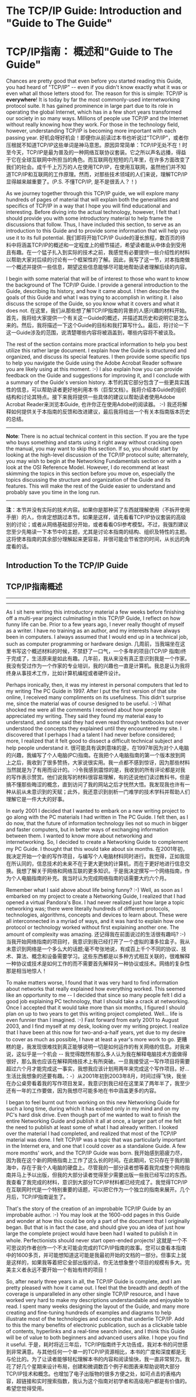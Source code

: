 # The TCP/IP Guide: Introduction and "Guide to The Guide"
# TCP/IP指南： 概述和"Guide to The Guide"

Chances are pretty good that even before you started reading this Guide, you had heard of "TCP/IP" -- even if you didn't know exactly what it was or even what all those letters stood for. The reason for this is simple: TCP/IP is **everywhere**! It is today by far the most commonly-used internetworking protocol suite. It has gained prominence in large part due to its role in operating the global Internet, which has in a few short years transformed our society in so many ways. Millions of people use TCP/IP and the Internet without really knowing how they work. For those in the technology field, however, understanding TCP/IP is becoming more important with each passing year.
好机会呀好机会！即便你从前读过本书也听说过"TCP/IP"，或者你压根就不知道TCP/IP这些单词是神马意思。原因异常简单：TCP/IP无处不在！时至今天，TCP/IP是最为普及的一种网络互联协议套装。它之所以声名远播，得益于它在全球互联网中所担当的角色。而互联网在短短的几年里，在许多方面改变了我们的社会。成千千上万万的人在使用TCP/IP，在使用互联网，虽然他们并不知道TCP/IP和互联网的工作原理。然而，对那些技术领域的人们来说，理解TCP/IP显得越来越重要了。(P.S. 不懂TCP/IP, 是不是很丢人？！)

As we journey together through this TCP/IP guide, we will explore many hundreds of pages of material that will explain both the generalities and specifics of TCP/IP in a way that I hope you will find educational and interesting. Before diving into the actual technology, however, I felt that I should provide you with some introductory material to help frame the discussions that follow. Thus, I have included this section, to serve as an introduction to this Guide and to provide some information that will help you use it to its full potential.
我们即将开始TCP/IP Guide的漫长旅程，数百页的待料中将涵盖TCP/IP的概述和一定程度上的细节描述，希望读者能从中体会到受用且有趣。在一个猛子扎入到实际的技术之前，我感觉有必要提供一些介绍性的材料以帮助大家对后续的讨论有一个框架性的了解。因此，我写了这一节，对本指南做一个概述并提供一些信息，期望这些信息能够尽可能地帮助读者理解后续的内容。

I begin with some material that will be of interest to those who want to know the background of The TCP/IP Guide. I provide a general introduction to the Guide, describing its history, and how it came about. I then describe the goals of this Guide and what I was trying to accomplish in writing it. I also discuss the scrope of the Guide, so you know what it covers and what it does not.
在这里，我们从那些想了解TCP/IP指南的背景的人感兴趣的材料开始。首先，我将给大家提供一个有关这一Guide的概述，并描述其历史和说明它是怎么来的。然后，我将描述一下这个Guide的目标和我打算写什么。最后，将讨论一下这一Guide涉及的范围，说清楚哪些内容将被涵盖到，哪些内容将不被谈及。

The rest of the section contains more practical information to help you best utilize this rather large document. I explain how the Guide is structured and organized, and discuss its special features. I then provide some specific tips to help you navigate the Guide using the Adobe Acrobat Reader software you are likely using at this moment. :-) I also explain how you can provide feedback on the Guide and suggestions for improving it, and I conclude with a summary of the Guide's version history.
本节的其它部分包含了一些更具实践性的信息，可以帮助读者更好地利用本书（巨型文档）。我将介绍本Guide的组织结构和讨论其特点。接下来我将提供一些具体的建议以帮助读者使用Adobe Acrobat Reader来浏览本Guide, 也许你正在使用Adobe的阅读器。 :-) 我还将解释如何提供关于本指南的反馈和改进建议，最后我将给出一个有关本指南版本历史的总结。

---
**Note**: There is no actual technical content in this section. If you are the type who buys something and starts using it right away without cracking open the manual, you may want to skip this section. If so, you should start by looking at the high-level discussion of the TCP/IP protocol suite; alternately, you may wish to begin at the Networking Fundamentals section or with a look at the OSI Reference Model. However, I do recommend at least skimming the topics in this section before you move on, especially the topics discussing the structure and organization of the Guide and its features. This will make the rest of the Guide easier to understand and probably save you time in the long run.

---
**注**：本节并没有实际的技术内容。如果你是那种买了东西就理解使用（不拆开使用手册）的人，你肯定想跳过本节。如果是这样，请先看看TCP/IP协议套装的高级别的讨论；或者从网络基础部分开始，或者看看OSI参考模型。不过，我强烈建议您至少先略读一下本节中的主题，尤其是讨论本指南的结构、组织及特性的主题。这将使本指南的其余部分理解起来更容易，并很可能会节省您的时间，从长远的角度看的话。

## Introduction To the TCP/IP Guide
## TCP/IP指南概述
---

---

As I sit here writing this introductory material a few weeks before finishing off a multi-year project culminating in this TCP/IP Guide, I reflect on how funny life can be. Prior to a few years ago, I never really thought of myself as a writer. I have no training as an author, and my interests have always been in computers. I always assumed that I would end up in a technical job, such as computer programming or hardware design.
几周前，当我端坐在这里书写这个概述材料的时候，不禁舒了一口气，一个多年的项目(TCP/IP 指南)终于完成了，生活原来是如此有趣。几年前，我从来没有真正意识到我是一个作家。我没有受过作为一个作家的专业培训，我的兴趣也一直是计算机。我总是认为我将终身从事技术工作，比如计算机编程或者硬件设计。

Perhaps ironically, then, it was my interest in personal computers that led to my writing The PC Guide in 1997. After I put the first version of that site online, I received many compliments on its usefulness. This didn't surprise me, since the material was of course designed to be useful. :-) What shocked me were all the comments I received about how people appreciated my writing. They said they found my material easy to understand, and some said they had even read through textbooks but never understood the concepts they explained until they encountered my site. I discovered that I perhaps I had a talent I had never before considered; more, I realized that it felt good to dissect a difficult technical subject and help people understand it.
很可能具有讽刺意味的是，在1997年因为对个人电脑的兴趣，我编写了个人电脑(PC)指南。在我把个人电脑指南的第一个版本放到网上之后，我收到了很多赞扬，大家说很实用。我一点都不感到惊讶，因为那些材料当然就是为了有用而设计的。:-)令我感到震惊的是，我收到的所有评论都是对我的写作表示赞赏。他们说我写的材料很容易理解，有的还说他们读过教科书，但是搞不懂那些晦涩的概念，直到访问了我的网站之后才恍然大悟。我发现我也许有一种从前从未意识到的天赋；此外，我还意识到剖析一门难学的技术学科并帮助人们理解它是一件大大的好事。

In early 2001 I decided that I wanted to embark on a new writing project to go along with the PC materials I had written in The PC Guide. I felt then, as I do now, that the future of information technology lies not so much in bigger and faster computers, but in better ways of exchanging information between them. I wanted to know more about networking and internetworking. So, I decided to create a Networking Guide to complement my PC Guide. I thought that this would take about six months.
在2001年初，我决定开始一个新的写作项目，与编写个人电脑材料同时进行。我觉得，正如我现在所认同的，信息技术的未来不在于更大更快的计算机，而在于更好地进行信息交换。我想了解关于网络和网络互联的更多知识。于是我决定撰写一个网络指南，作为个人电脑指南的补充。我当时认为完成网络指南的话需要大约六个月。

Remember what I said above about life being funny? :-) Well, as soon as I embarked on my project to create a Networking Guide, I realized that I had opened a virtual Pandora's Box. I had never realized just how large a topic networking was; there were literally hundreds of different protocols, technologies, algorithms, concepts and devices to learn about. These were all interconnected in a myriad of ways, and it was hard to explain how one protocol or technology worked without first explaining another one. The amount of complexity was amazing.
还记得我在前面说过的生活很有趣吗? :-) 当我开始网络指南的项目时，我意识到我已经打开了一个虚拟的潘多拉盒子。我从未意识到网络是一个多么大的话题;毫不夸张地说，有成百上千个不同的协议、技术、算法、概念和设备需要学习。这些东西都是以多种方式相互关联的，很难解释一种协议或技术是如何工作的而不需要首先解释另一种协议或技术。网络的复杂性那是相当地惊人！

To make matters worse, I found that it was very hard to find information about networks that really explained how everything worked. This seemed like an opportunity to me -- I decided that since so many people felt I did a good job explaining PC technology, that I should take a crack at networking. Once I accepted that it would take more than six months, I figured I should plan on up to two years to get this writing project completed. Well... life is even funnier than I imagined. :-) Fast forward from early 2001 to August 2003, and I find myself at my desk, looking over my writing project. I realize that I have been at this now for two-and-a-half years, yet due to my desire to cover as much as possible, I have at least a year's more work to go.
更糟糕的是，我发现很难找到真正能够说明一切是如何运作的有关网络的信息。对我来说，这似乎是一个机会 -- 我觉得既然有那么多人认为我在解释电脑技术方面做得很好，那么我也应该在解释网络技术上有所突破。一旦我接受这一写作项目将需要超过六个月才能完成这一事实，我想我应该计划用两年来完成这个写作项目。好...生活比我想象的还要有趣。：-）从2001年初到2003年8月，时间过得飞快，我坐在办公桌旁看着我的写作项目发呆，我意识到我已经在这里呆了两年半了，我至少还有一年的工作要做，因为我想尽可能多地在书中涵盖更多的内容。

I began to feel burnt out from working on this new Networking Guide for such a long time, during which it has existed only in my mind and on my PC's hard disk drive. Even though part of me wanted to wait to finish the entire Networking Guide and publish it all at once, a larger part of me felt the need to publish at least some of what I had already written. I looked over the material I had completed, and realized that most of the TCP/IP material was done. I felt TCP/IP was a topic that was particularly important in the Internet era, and one that I could cover as a standalone Guide. A few more months' work, and the TCP/IP Guide was born.
我开始感到筋疲力尽，因为我在这个新的网络指南上工作了这么长的时间。在此期间，它只存在于我的脑海中，存在于我个人电脑的硬盘上。尽管我的一部分读者想等着我完成整个网络指南并马上予以出版，但我的大部分读者觉得至少需要出版一些我已经写过的东西。我查看了我完成的材料，意识到大部分TCP/IP材料都已经完成了。我觉得TCP/IP在互联网时代是一个特别重要的话题，可以把它作为一个独立的指南来展开。几个月后，TCP/IP指南诞生了。

That's the story of the creation of an improbable TCP/IP Guide by an improbable author. :-) You may look at the 1600-odd pages in this Guide and wonder at how this could be only a part of the document that I originally began. But that is in fact the case, and should give you an idea of just how large the complete project would have been had I waited to publish it in whole. Perfectionists should never start open-ended projects!
这就是一个不可思议的作者创作一个不太可能会完成的TCP/IP指南的故事。您可以查看本指南中的1600多页，并可能想知道这可能是我最初开始的文档的一部分。但事实上就是这样的，如果我等着把它全部出版的话，你无法想象整个项目的规模有多大。完美主义者永远不要开始一个有始有终的项目！

So, after nearly three years in all, the TCP/IP Guide is complete, and I am pretty pleased with how it came out. I feel that the breadth and depth of the coverage is unparalleled in any other single TCP/IP resource, and I have worked very hard to make my descriptions understandable and enjoyable to read. I spent many weeks designing the layout of the Guide, and many more creating and fine-tuning hundreds of examples and diagrams to help illustrate most of the technologies and concepts that underlie TCP/IP. Add to this the many benefits of electronic publication, such as a clickable table of contents, hyperlinks and a real-time search index, and I think this Guide will be of value to both beginners and advanced users alike. I hope you find it useful.
于是，耗时将近三年后，TCP/IP指南终于大功告成，我对本书的问世感到非常满意。与其他任何一个单一的TCP/IP资源相比，本书的广度和深度都是无与伦比的。为了让读者能够轻松理解本书的内容和阅读愉快，我一直非常努力。我花了好几个星期来设计布局，创建和微调数百个例子和图表来帮助说明大部分TCP/IP技术和概念。也增加了电子出版物的很多方便之处，如可点击的表格内容，超链接和实时搜索指数，我认为这个指南对初学者和高级用户都是有价值的。希望您觉得受用。

